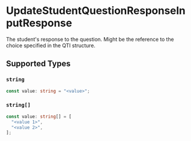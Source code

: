 # UpdateStudentQuestionResponseInputResponse

The student's response to the question. Might be the reference to the choice specified in the QTI structure.


## Supported Types

### `string`

```typescript
const value: string = "<value>";
```

### `string[]`

```typescript
const value: string[] = [
  "<value 1>",
  "<value 2>",
];
```

